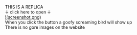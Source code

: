 THIS IS A REPLICA <br />
↓ click here to open ↓ <br />
[!(screenshot.png)](https://kekmacats.github.io) <br />
When you click the button a goofy screaming bird will show up <br />
There is no gore images on the website
